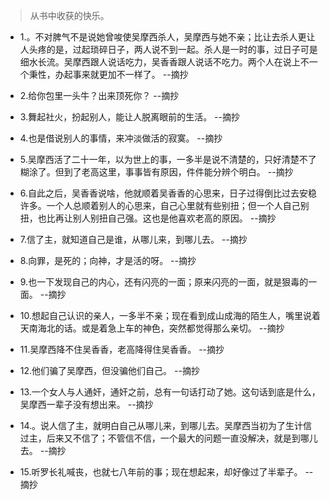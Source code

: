 >从书中收获的快乐。

- 1.。不对脾气不是说她曾唆使吴摩西杀人，吴摩西与她不亲；比让去杀人更让人头疼的是，过起琐碎日子，两人说不到一起。杀人是一时的事，过日子可是细水长流。吴摩西跟人说话吃力，吴香香跟人说话不吃力。两个人在说上不一个秉性，办起事来就更加不一样了。 --摘抄

- 2.给你包里一头牛？出来顶死你？ --摘抄

- 3.舞起社火，扮起别人，能让人脱离眼前的生活。 --摘抄

- 4.也是借说别人的事情，来冲淡做活的寂寞。 --摘抄

- 5.吴摩西活了二十一年，以为世上的事，一多半是说不清楚的，只好清楚不了糊涂了。但到了老高这里，事事皆有原因，件件能分辨个明白。 --摘抄

- 6.自此之后，吴香香说啥，他就顺着吴香香的心思来，日子过得倒比过去安稳许多。一个人总顺着别人的心思来，自己心里就有些别扭；但一个人自己别扭，也比再让别人别扭自己强。这也是他喜欢老高的原因。 --摘抄

- 7.信了主，就知道自己是谁，从哪儿来，到哪儿去。 --摘抄

- 8.向罪，是死的；向神，才是活的呀。 --摘抄

- 9.也一下发现自己的内心，还有闪亮的一面；原来闪亮的一面，就是狠毒的一面。 --摘抄

- 10.想起自己认识的亲人，一多半不亲；现在看到成山成海的陌生人，嘴里说着天南海北的话。或是着急上车的神色，突然都觉得那么亲切。 --摘抄

- 11.吴摩西降不住吴香香，老高降得住吴香香。 --摘抄

- 12.他们骗了吴摩西，但没骗他们自己。 --摘抄

- 13.一个女人与人通奸，通奸之前，总有一句话打动了她。这句话到底是什么，吴摩西一辈子没有想出来。 --摘抄

- 14.。说人信了主，就明白自己从哪儿来，到哪儿去。吴摩西当初为了生计信过主，后来又不信了；不管信不信，一个最大的问题一直没解决，就是到哪儿去。 --摘抄

- 15.听罗长礼喊丧，也就七八年前的事；现在想起来，却好像过了半辈子。 --摘抄
